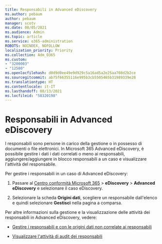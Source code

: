 ```yaml
---
title: Responsabili in Advanced eDiscovery
ms.author: pebaum
author: pebaum
manager: scotv
ms.date: 08/05/2021
ms.audience: Admin
ms.topic: article
ms.service: o365-administration
ROBOTS: NOINDEX, NOFOLLOW
localization_priority: Priority
ms.collection: Adm_O365
ms.custom:
- "3200003"
- "12580"
ms.openlocfilehash: d0d9d0ee49e9d929c5a16ad5a2e25aa708d2b2ce
ms.sourcegitcommit: ab75f66355116e995b3cb5505465b31989339e28
ms.translationtype: HT
ms.contentlocale: it-IT
ms.lasthandoff: 08/13/2021
ms.locfileid: "58320198"
---
```

# <a name="custodians-in-advanced-ediscovery"></a>Responsabili in Advanced eDiscovery

I responsabili sono persone in carico della gestione o in possesso di documenti o file elettronici. In Microsoft 365 Advanced eDiscovery, è possibile gestire i dati i dati correlati o meno ai responsabili, aggiungere/aggiungere in blocco responsabili a un caso e visualizzare l'attività del responsabile.

Per gestire i responsabili in un caso di Advanced eDiscovery:

1. Passare al [Centro conformità Microsoft 365](https://compliance.microsoft.com/) > **eDiscovery** > **Advanced eDiscovery** e selezionare il caso eDiscovery.

1. Selezionare la scheda **Origini dati**, scegliere un responsabile dall'elenco e quindi selezionare **Gestisci** nella pagina a comparsa.

Per altre informazioni sulla gestione e la visualizzazione delle attività dei responsabili in Advanced eDiscovery, vedere:

- [Gestire i responsabili e con le origini dati non correlate ai responsabili](https://docs.microsoft.com/microsoft-365/compliance/managing-custodians)

- [Visualizzare l'attività di audit dei responsabili](https://docs.microsoft.com/microsoft-365/compliance/view-custodian-activity)